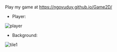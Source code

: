 Play my game at https://ngovuduy.github.io/Game2D/

- Player:

![player](https://github.com/NgoVuDuy/Game2D/assets/92533845/6dfeec49-bbb6-46a2-9e82-c515870a40e4)

- Background:

![tile1](https://github.com/NgoVuDuy/Game2D/assets/92533845/c6825561-673a-403c-b002-30b0727909c9)
